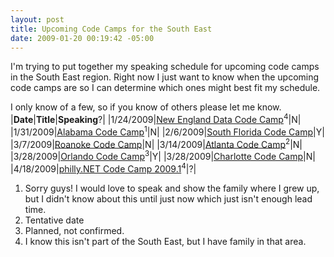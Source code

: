 ```yaml
---
layout: post
title: Upcoming Code Camps for the South East
date: 2009-01-20 00:19:42 -05:00
---
```


I'm trying to put together my speaking schedule for upcoming code camps in the South East region. Right now I just want to know when the upcoming code camps are so I can determine which ones might best fit my schedule.

I only know of a few, so if you know of others please let me know.
 |**Date**|**Title**|**Speaking**?|
|1/24/2009|[New England Data Code Camp](https://www.clicktoattend.com/invitation.aspx?code=133996)<sup>4</sup>|N|
|1/31/2009|[Alabama Code Camp](http://www.alabamacodecamp.com/)<sup>1</sup>|N|
|2/6/2009|[South Florida Code Camp](http://codecamp09.fladotnet.com/)|Y|
|3/7/2009|[Roanoke Code Camp](http://www.rvnug.org/Events_view.aspx?Eventid=90)|N|
|3/14/2009|[Atlanta Code Camp](http://www.atlantacodecamp.com/)<sup>2</sup>|N|
|3/28/2009|[Orlando Code Camp](http://orlandocodecamp.com)<sup>3</sup>|Y|
|3/28/2009|[Charlotte Code Camp](http://www.developersguild.org/Default.aspx?tabid=32&Event=130)|N|
|4/18/2009|[philly.NET Code Camp 2009.1](http://www.phillydotnet.org/Meetings/MonthlyMeetings/tabid/336/Default.aspx)<sup>4</sup>|?|

1. Sorry guys! I would love to speak and show the family where I grew up, but I didn't know about this until just now which just isn't enough lead time.
2. Tentative date
3. Planned, not confirmed.
4. I know this isn't part of the South East, but I have family in that area.  
